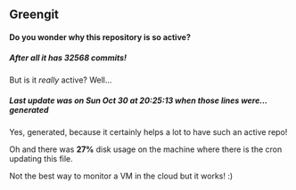 ## Greengit

#### Do you wonder why this repository is so active?

##### After all it has 32568 commits!

But is it *really* active? Well...

##### Last update was on Sun Oct 30 at 20:25:13 when those lines were... generated

Yes, generated, because it certainly helps a lot to have such an active repo!

Oh and there was **27%** disk usage on the machine
where there is the cron updating this file.

Not the best way to monitor a VM in the cloud but it works! :)
